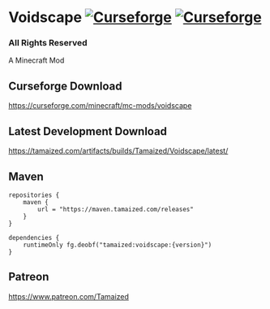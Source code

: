 # Voidscape [![Curseforge](http://cf.way2muchnoise.eu/full_251730_downloads.svg)](https://curseforge.com/minecraft/mc-mods/voidscape) [![Curseforge](http://cf.way2muchnoise.eu/versions/For%20MC_251730_all.svg)](https://curseforge.com/minecraft/mc-mods/voidscape)

### All Rights Reserved
A Minecraft Mod

## Curseforge Download
https://curseforge.com/minecraft/mc-mods/voidscape

## Latest Development Download
https://tamaized.com/artifacts/builds/Tamaized/Voidscape/latest/

## Maven
```
repositories {
    maven {
        url = "https://maven.tamaized.com/releases"
    }
}

dependencies {
    runtimeOnly fg.deobf("tamaized:voidscape:{version}")
}
```

## Patreon
https://www.patreon.com/Tamaized
